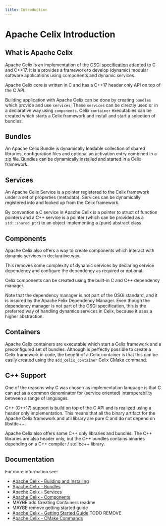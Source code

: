```yaml
---
title: Introduction
---
```


<!--
Licensed to the Apache Software Foundation (ASF) under one or more
contributor license agreements.  See the NOTICE file distributed with
this work for additional information regarding copyright ownership.
The ASF licenses this file to You under the Apache License, Version 2.0
(the "License"); you may not use this file except in compliance with
the License.  You may obtain a copy of the License at
   
    http://www.apache.org/licenses/LICENSE-2.0

Unless required by applicable law or agreed to in writing, software
distributed under the License is distributed on an "AS IS" BASIS,
WITHOUT WARRANTIES OR CONDITIONS OF ANY KIND, either express or implied.
See the License for the specific language governing permissions and
limitations under the License.
-->

# Apache Celix Introduction

## What is Apache Celix
Apache Celix is an implementation of the [OSGi specification](https://www.osgi.org/developer/specifications) 
adapted to C and C++17. 
It is a provides a framework to develop (dynamic) modular software applications using components and dynamic services.

Apache Celix core is written in C and has a C++17 header only API on top of the C API. 

Building application with Apache Celix can be done by creating `bundles` which provide and use `services`; 
These `services` can be directly used or in a declarative way using `components`. 
Celix `container` executables can be created which starts a Celix framework and install and start a 
selection of bundles.  

## Bundles
An Apache Celix Bundle is dynamically loadable collection of shared libraries, configuration files and optional 
an activation entry combined in a zip file. Bundles can be dynamically installed and started in a Celix framework.

## Services
An Apache Celix Service is a pointer registered to the Celix framework under a set of properties (metadata).
Services can be dynamically registered into and looked up from the Celix framework.

By convention a C service in Apache Celix is a pointer to struct of function pointers and a C++ service is a pointer
(which can be provided as a `std::shared_ptr`) to an object implementing a (pure) abstract class.

## Components
Apache Celix also offers a way to create components which interact with dynamic services in declarative way. 

This removes some complexity of dynamic services by declaring service dependency and configure the dependency 
as required or optional. 

Celix components can be created using the built-in C and C++ dependency manager.

Note that the dependency manager is not part of the OSGi standard, and it is inspired by the 
Apache Felix Dependency Manager. 
Even though the dependency manager is not part of the OSGi specification, 
this is the preferred way of handling dynamics services in Celix, because it uses a higher abstraction.

## Containers
Apache Celix containers are executable which start a Celix framework and a preconfigured set of bundles. 
Although is perfectly possible to create a Celix framework in code, the benefit of a Celix container is that this
can be easily created using the `add_celix_container` Celix CMake command. 

## C++ Support

One of the reasons why C was chosen as implementation language is that C can act as a common denominator for 
(service oriented) interoperability between a range of languages.

C++ (C++17) support is build on top of the C API and is realized using a header only implementation. 
This means that all the binary artifact for the Apache Celix framework and util library are pure C and do not depend on 
libstdc++. 

Apache Celix also offers some C++ only libraries and bundles. The C++ libraries are also header only, but the C++
bundles contains binaries depending on a C++ compiler / stdlibc++ library.

## Documentation

For more information see:

* [Apache Celix - Building and Installing](../building/README.md)
* [Apache Celix - Bundles](bundles.md)
* [Apache Celix - Services](services.md)
* [Apache Celix - Components](components.md)
* MAYBE add Creating Containers readme
* MAYBE remove getting started guide
* [Apache Celix - Getting Started Guide](../getting_started/README.md) TODO REMOVE
* [Apache Celix - CMake Commands](../cmake_commands/README.md)
